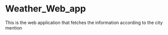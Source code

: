 # Weather_Web_app
This is the web application that fetches the information according to the city mention
